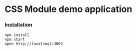 CSS Module demo application
=====================

### Installation

```
npm install
npm start
open http://localhost:3000
```
